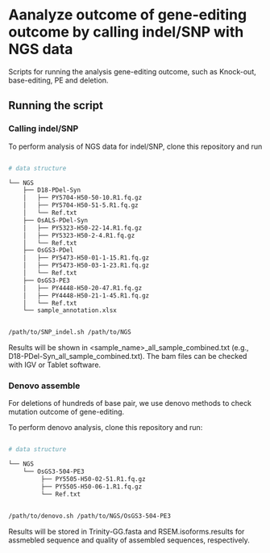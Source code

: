 # Aanalyze outcome of gene-editing outcome by calling indel/SNP with NGS data

Scripts for running the analysis gene-editing outcome, such as Knock-out, base-editing, PE and deletion.

## Running the script

### Calling indel/SNP

To perform analysis of NGS data for indel/SNP, clone this repository and run
```bash

# data structure

└── NGS
    ├── D18-PDel-Syn
    │   ├── PY5704-H50-50-10.R1.fq.gz
    │   ├── PY5704-H50-51-5.R1.fq.gz
    │   └── Ref.txt
    ├── OsALS-PDel-Syn
    │   ├── PY5323-H50-22-14.R1.fq.gz
    │   ├── PY5323-H50-2-4.R1.fq.gz
    │   └── Ref.txt
    ├── OsGS3-PDel
    │   ├── PY5473-H50-01-1-15.R1.fq.gz
    │   ├── PY5473-H50-03-1-23.R1.fq.gz
    │   └── Ref.txt
    ├── OsGS3-PE3
    │   ├── PY4448-H50-20-47.R1.fq.gz
    │   ├── PY4448-H50-21-1-45.R1.fq.gz
    │   └── Ref.txt
    └── sample_annotation.xlsx


/path/to/SNP_indel.sh /path/to/NGS

```

Results will be shown in <sample_name>_all_sample_combined.txt (e.g., D18-PDel-Syn_all_sample_combined.txt). The bam files can be checked with IGV or Tablet software.

### Denovo assemble 

For deletions of hundreds of base pair, we use denovo  methods to check mutation outcome of gene-editing.

To perform denovo analysis, clone this repository and run:

```bash

# data structure

└── NGS
    └── OsGS3-504-PE3
         ├── PY5505-H50-02-51.R1.fq.gz
         ├── PY5505-H50-06-1.R1.fq.gz
         └── Ref.txt


/path/to/denovo.sh /path/to/NGS/OsGS3-504-PE3

```

Results will be stored in Trinity-GG.fasta and RSEM.isoforms.results for assmebled sequence and quality of assembled sequences, respectively.
